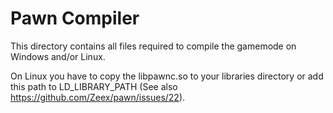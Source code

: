 # Pawn Compiler

This directory contains all files required to compile the gamemode on Windows and/or Linux.

On Linux you have to copy the libpawnc.so to your libraries directory or add this path to LD_LIBRARY_PATH (See also https://github.com/Zeex/pawn/issues/22).
